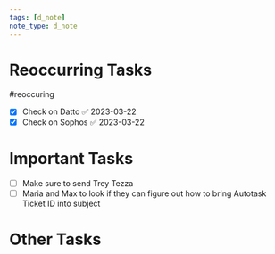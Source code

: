 ```yaml
---
tags: [d_note]
note_type: d_note
---
```


# Reoccurring Tasks

#reoccuring

- [x] Check on Datto ✅ 2023-03-22
- [x] Check on Sophos ✅ 2023-03-22

# Important Tasks
- [ ] Make sure to send Trey Tezza 
- [ ] Maria and Max to look if they can figure out how to bring Autotask Ticket ID into subject 
# Other Tasks
